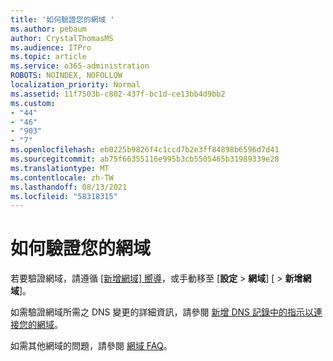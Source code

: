 ```yaml
---
title: '如何驗證您的網域 '
ms.author: pebaum
author: CrystalThomasMS
ms.audience: ITPro
ms.topic: article
ms.service: o365-administration
ROBOTS: NOINDEX, NOFOLLOW
localization_priority: Normal
ms.assetid: 11f7503b-c802-437f-bc1d-ce13bb4d9bb2
ms.custom:
- "44"
- "46"
- "903"
- "7"
ms.openlocfilehash: eb0225b9826f4c1ccd7b2e3ff84898b6596d7d41
ms.sourcegitcommit: ab75f66355116e995b3cb5505465b31989339e28
ms.translationtype: MT
ms.contentlocale: zh-TW
ms.lasthandoff: 08/13/2021
ms.locfileid: "58318315"
---
```

# <a name="how-to-verify-your-domain"></a>如何驗證您的網域

若要驗證網域，請遵循 [[新增網域] 嚮導](https://admin.microsoft.com/Adminportal#/Domains/Wizard)，或手動移至 [**設定**  >  **網域**] [  >  **新增網域**]。

如需驗證網域所需之 DNS 變更的詳細資訊，請參閱 [新增 DNS 記錄中的指示以連接您的網域](https://docs.microsoft.com/microsoft-365/admin/get-help-with-domains/create-dns-records-at-any-dns-hosting-provider)。

如需其他網域的問題，請參閱 [網域 FAQ](https://docs.microsoft.com/microsoft-365/admin/setup/domains-faq)。
